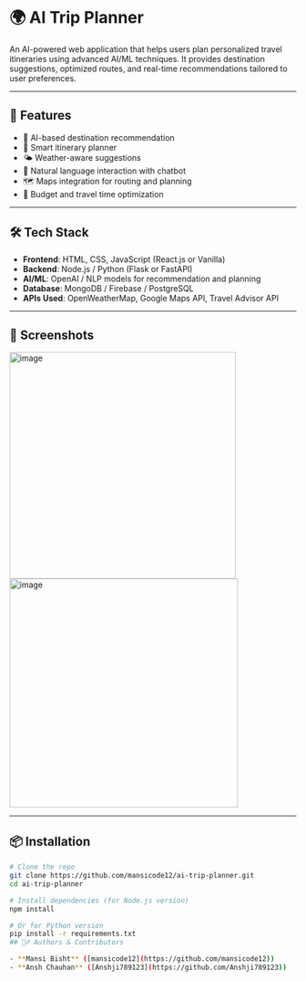 # 🌍 AI Trip Planner

An AI-powered web application that helps users plan personalized travel itineraries using advanced AI/ML techniques. It provides destination suggestions, optimized routes, and real-time recommendations tailored to user preferences.

---

## 🚀 Features

- 🧠 AI-based destination recommendation
- 📅 Smart itinerary planner
- 🌤️ Weather-aware suggestions
- 💬 Natural language interaction with chatbot
- 🗺️ Maps integration for routing and planning
- 🧳 Budget and travel time optimization

---

## 🛠️ Tech Stack

- **Frontend**: HTML, CSS, JavaScript (React.js or Vanilla)
- **Backend**: Node.js / Python (Flask or FastAPI)
- **AI/ML**: OpenAI / NLP models for recommendation and planning
- **Database**: MongoDB / Firebase / PostgreSQL
- **APIs Used**: OpenWeatherMap, Google Maps API, Travel Advisor API

---

## 📸 Screenshots
<img width="397" alt="image" src="https://github.com/user-attachments/assets/15c42a7b-8b8b-4366-9cdd-275ddfd8f596" />

<img width="401" alt="image" src="https://github.com/user-attachments/assets/1f5feff4-e344-452a-ac33-ce9f417b0ed5" />


---

## 📦 Installation

```bash
# Clone the repo
git clone https://github.com/mansicode12/ai-trip-planner.git
cd ai-trip-planner

# Install dependencies (for Node.js version)
npm install

# Or for Python version
pip install -r requirements.txt
## 🙋‍♂️ Authors & Contributors

- **Mansi Bisht** ([mansicode12](https://github.com/mansicode12))
- **Ansh Chauhan** ([Anshji789123](https://github.com/Anshji789123))

